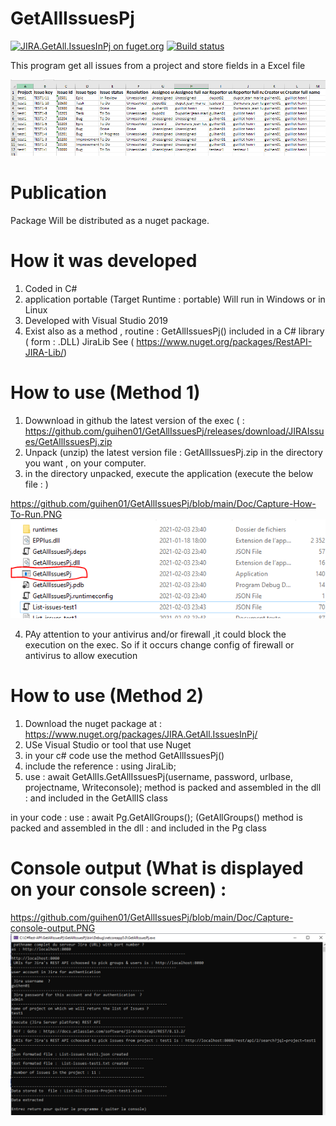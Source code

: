 # GetAllIssuesPj

[![JIRA.GetAll.IssuesInPj on fuget.org](https://www.fuget.org/packages/JIRA.GetAll.IssuesInPj/badge.svg)](https://www.fuget.org/packages/JIRA.GetAll.IssuesInPj)
[![Build status](https://ci.appveyor.com/api/projects/status/t25pekb23qqorbym?svg=true)](https://ci.appveyor.com/project/guihen01/getallissuespj)


This program get all issues from a project and store fields in a Excel file

![alt text](https://github.com/guihen01/GetAllIssuesPj/blob/main/Doc/Capture-Excel.PNG "Logo Title Text 1")

# Publication

Package Will be distributed as a nuget package. 

# How it was developed

1. Coded in C#
2. application portable  (Target Runtime : portable) Will run in Windows  or in Linux 
2. Developed with Visual Studio 2019
3. Exist also as a method , routine : GetAllIssuesPj() included in a C# library ( form : .DLL) JiraLib 
   See ( https://www.nuget.org/packages/RestAPI-JIRA-Lib/) 

# How to use (Method 1)

1. Dowwnload in github  the latest version of the exec ( : https://github.com/guihen01/GetAllIssuesPj/releases/download/JIRAIssues/GetAllIssuesPj.zip
2. Unpack (unzip) the latest version file : GetAllIssuesPj.zip in the directory you want , on your computer.
3. in the directory unpacked, execute the application (execute the below file :  ) 

https://github.com/guihen01/GetAllIssuesPj/blob/main/Doc/Capture-How-To-Run.PNG
![alt text](https://github.com/guihen01/GetAllIssuesPj/blob/main/Doc/Capture-How-To-Run.PNG "Logo Title Text 1")

4. PAy attention to your antivirus and/or firewall ,it could block the execution on the exec. So if it occurs 
change config of firewall or antivirus to allow execution

# How to use (Method 2)

1. Download the nuget package at : https://www.nuget.org/packages/JIRA.GetAll.IssuesInPj/
2. USe Visual Studio or tool that use Nuget 
3. in your c# code use the method GetAllIssuesPj()
4. include the reference :   using JiraLib;
5. use : await GetAllIs.GetAllIssuesPj(username, password, urlbase, projectname, Writeconsole);
method is packed and assembled in the dll : and included in the GetAllIS class


in your code : use : await Pg.GetAllGroups(); (GetAllGroups() method is packed and assembled in the dll : and included in the Pg class

# Console output (What is displayed on your console screen) : 

https://github.com/guihen01/GetAllIssuesPj/blob/main/Doc/Capture-console-output.PNG
![alt text]( https://github.com/guihen01/GetAllIssuesPj/blob/main/Doc/Capture-console-output.PNG "Logo Title Text 1")
